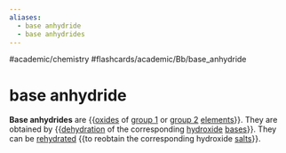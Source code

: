 ```yaml
---
aliases:
  - base anhydride
  - base anhydrides
---
```


#academic/chemistry #flashcards/academic/Bb/base_anhydride

# base anhydride

__Base anhydrides__ are {{[oxides](oxide.md) of [group 1](group%20(periodic%20table).md#^group-1) or [group 2](alkaline%20earth%20metal.md) [elements](chemical%20element.md)}}. They are obtained by {{[dehydration](dehydration%20reaction.md) of the corresponding [hydroxide](hydroxide.md) [bases](base%20(chemistry).md)}}. They can be [rehydrated](hydration%20reaction.md) {{to reobtain the corresponding hydroxide [salts](salt%20(chemistry).md)}}. <!--SR:!2023-04-26,13,270!2023-04-26,13,270!2023-04-23,8,270-->
